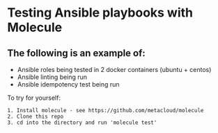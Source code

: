 # Testing Ansible playbooks with Molecule

## The following is an example of:
- Ansible roles being tested in 2 docker containers (ubuntu + centos)
- Ansible linting being run
- Ansible idempotency test being run

To try for yourself:
```
1. Install molecule - see https://github.com/metacloud/molecule
2. Clone this repo
3. cd into the directory and run 'molecule test'
```
